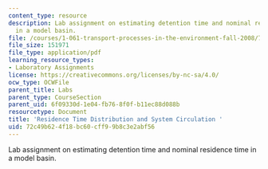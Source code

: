```yaml
---
content_type: resource
description: Lab assignment on estimating detention time and nominal residence time
  in a model basin.
file: /courses/1-061-transport-processes-in-the-environment-fall-2008/72c49b624f18bc60cff99b8c3e2abf56_lab3rtdmanipultn.pdf
file_size: 151971
file_type: application/pdf
learning_resource_types:
- Laboratory Assignments
license: https://creativecommons.org/licenses/by-nc-sa/4.0/
ocw_type: OCWFile
parent_title: Labs
parent_type: CourseSection
parent_uid: 6f09330d-1e04-fb76-8f0f-b11ec88d088b
resourcetype: Document
title: 'Residence Time Distribution and System Circulation '
uid: 72c49b62-4f18-bc60-cff9-9b8c3e2abf56
---
```

Lab assignment on estimating detention time and nominal residence time in a model basin.